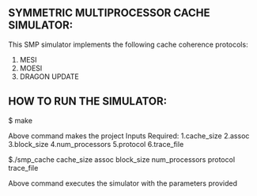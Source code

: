 SYMMETRIC MULTIPROCESSOR CACHE SIMULATOR:
-----------------------------------------
This SMP simulator implements the following cache coherence protocols:
1. MESI
2. MOESI
3. DRAGON UPDATE

HOW TO RUN THE SIMULATOR:
-------------------------
$ make

Above command makes the project
Inputs Required:
1.cache_size 
2.assoc 
3.block_size 
4.num_processors 
5.protocol 
6.trace_file

$./smp_cache cache_size assoc block_size num_processors protocol trace_file 

Above command executes the simulator with the parameters provided